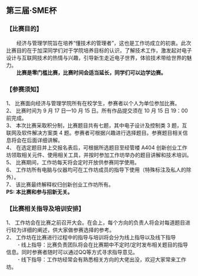 ## 第三届·SME杯 

### 【比赛目的】  
&emsp;&emsp;经济与管理学院旨在培养“懂技术的管理者”，这也是工作坊成立的初衷。此次比赛目的在于加深同学们对于学院培养目标的认识，了解技术工作，激发起对电子设计与互联网技术的热情与兴趣，引导新生走近电子世界，体验技术带给世界的魅力。  
&emsp;&emsp;**比赛是零门槛比赛，比赛时间会适当延长，同学们可以边学边赛。**

### 【参赛须知】
1、 比赛面向经济与管理学院所有在校学生，参赛者以个人为单位参加比赛。  
2、 比赛时间为 9 月 17 日—10 月 15 日。所有作品提交须在 10 月 15 日 19：00 前完成。  
3、 本次比赛采取积分制，比赛题目共有七题，其中电子设计及控制类 3 题，互联网及软件解决方案类 4 题。参赛者可根据兴趣进行选择题目。参赛题目相关信息将会在后面详细讲解。  
4、 在选定题目并上交报名表后，可根据所选题目至经管楼 A404 创新创业工作坊领取相关元件、使用相关工具，并按时参加工作坊举办的题目讲解和技术培训。  
5、 比赛期间，工作坊每天将会定时开放供参赛同学使用。  
6、 工作坊所有电脑与仪器均可在工作坊成员的指导下使用（特殊标注及私人的除外）。  
7、 该比赛最终解释权归创新创业工作坊所有。  
**PS: 本比赛和参与招新无关。**

### 【比赛相关指导及培训安排】
1、 工作坊会在比赛之前召开大会。在会上，每个方向的负责人将会对每道题目进行较为详细的阐述，供大家做参赛选择的参考。  
2、 工作坊在比赛进行过程中的指导与培训将会分为线上指导以及线下指导  
&emsp;&emsp; **·** 线上指导：比赛负责团队将会在比赛期中不定时/定时发布相关题目的指导信息。同时参赛者随时可以通过QQ等方式寻求指导意见。  
&emsp;&emsp; **·** 线下指导：工作坊经常会有熟悉相关方向的大佬出没，欢迎大家常来工作坊。
